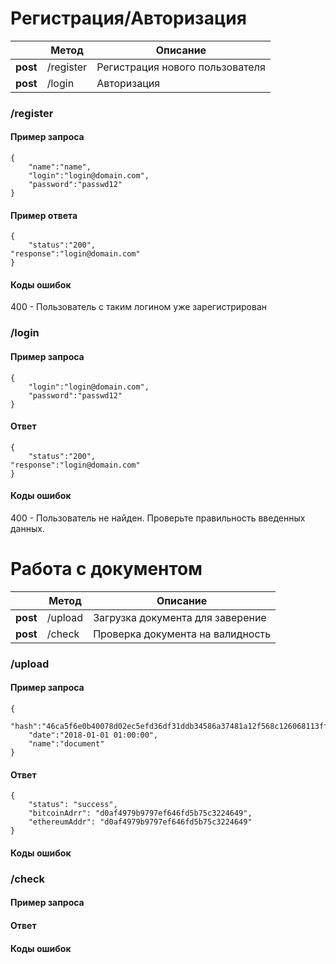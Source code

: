 # Регистрация/Авторизация

||Метод |Описание  |
|--|--|--|
|**post**|  /register|  Регистрация нового пользователя|
|**post**|  /login| Авторизация 
 
### /register
#### Пример запроса
    {
    	"name":"name",
    	"login":"login@domain.com",
    	"password":"passwd12"
    }
#### Пример ответа
    {
    	"status":"200",
	"response":"login@domain.com"
    }

#### Коды ошибок
400 - Пользователь с таким логином уже зарегистрирован
### /login
#### Пример запроса
    {
    	"login":"login@domain.com",
    	"password":"passwd12"
    }
#### Ответ
    {
    	"status":"200",
	"response":"login@domain.com"
    }
#### Коды ошибок
400 - Пользователь не найден. Проверьте правильность введенных данных.
# Работа с документом
||Метод |Описание  |
|--|--|--|
|**post**|  /upload| Загрузка документа для заверение|
|**post**|  /check| Проверка документа на валидность 

### /upload
#### Пример запроса
    {
    	"hash":"46ca5f6e0b40078d02ec5efd36df31ddb34586a37481a12f568c126068113ff5",
    	"date":"2018-01-01 01:00:00",
    	"name":"document"
    }
#### Ответ
    {
    	"status": "success",
    	"bitcoinAdrr": "d0af4979b9797ef646fd5b75c3224649",
    	"ethereumAddr": "d0af4979b9797ef646fd5b75c3224649"
    }
#### Коды ошибок

### /check
#### Пример запроса

#### Ответ

#### Коды ошибок
